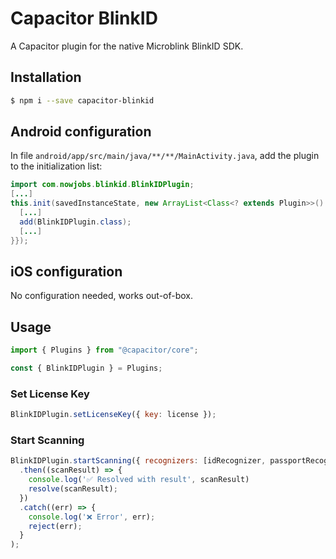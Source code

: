 # Capacitor BlinkID
A Capacitor plugin for the native Microblink BlinkID SDK.

## Installation

```bash
$ npm i --save capacitor-blinkid
```

## Android configuration

In file `android/app/src/main/java/**/**/MainActivity.java`, add the plugin to the initialization list:

```java
import com.nowjobs.blinkid.BlinkIDPlugin;
[...]
this.init(savedInstanceState, new ArrayList<Class<? extends Plugin>>() {{
  [...]
  add(BlinkIDPlugin.class);
  [...]
}});
```

## iOS configuration

No configuration needed, works out-of-box.

## Usage

```js
import { Plugins } from "@capacitor/core";

const { BlinkIDPlugin } = Plugins;
```

### Set License Key

```js
BlinkIDPlugin.setLicenseKey({ key: license });
```

### Start Scanning

```js
BlinkIDPlugin.startScanning({ recognizers: [idRecognizer, passportRecognizer] })
  .then((scanResult) => {
    console.log('✅ Resolved with result', scanResult)
    resolve(scanResult);
  })
  .catch((err) => {
    console.log('❌ Error', err);
    reject(err);
  }
);
```
